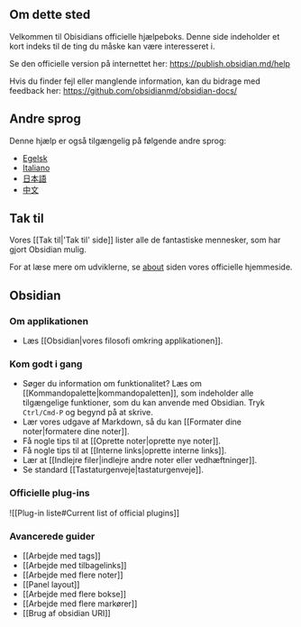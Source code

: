 ## Om dette sted
Velkommen til Obisidians officielle hjælpeboks. Denne side indeholder et kort indeks til de ting du måske kan være interesseret i.

Se den officielle version på internettet her: https://publish.obsidian.md/help

Hvis du finder fejl eller manglende information, kan du bidrage med feedback her: https://github.com/obsidianmd/obsidian-docs/

## Andre sprog

Denne hjælp er også tilgængelig på følgende andre sprog:

- [Egelsk](https://help.obsidian.md/Index)
- [Italiano](https://publish.obsidian.md/help-it)
- [日本語](https://publish.obsidian.md/help-ja)
- [中文](https://publish.obsidian.md/help-zh)


## Tak til

Vores [[Tak til|'Tak til' side]] lister alle de fantastiske mennesker, som har gjort Obsidian mulig.

For at læse mere om udviklerne, se [about](https://obsidian.md/about) siden vores officielle hjemmeside.

## Obsidian

### Om applikationen

- Læs [[Obsidian|vores filosofi omkring applikationen]].

### Kom godt i gang

- Søger du information om funktionalitet? Læs om [[Kommandopalette|kommandopaletten]], som indeholder alle tilgængelige funktioner, som du kan anvende med Obsidian. Tryk  `Ctrl/Cmd-P` og begynd på at skrive.
- Lær vores udgave af Markdown, så du kan [[Formater dine noter|formatere dine noter]].
- Få nogle tips til at [[Oprette noter|oprette nye noter]].
- Få nogle tips til at [[Interne links|oprette interne links]].
- Lær at [[Indlejre filer|indlejre andre noter eller vedhæftninger]].
- Se standard [[Tastaturgenveje|tastaturgenveje]].

### Officielle plug-ins

![[Plug-in liste#Current list of official plugins]]

### Avancerede guider

- [[Arbejde med tags]]
- [[Arbejde med tilbagelinks]]
- [[Arbejde med flere noter]]
- [[Panel layout]]
- [[Arbejde med flere bokse]]
- [[Arbejde med flere markører]]
- [[Brug af obsidian URI]]

